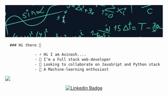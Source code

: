 <div align="center">
<img src="https://github.com/CodeChari/CodeChari/blob/master/banner_1.gif">
</div>

      ### Hi there 👋
<div style="margin-left: 80px;">

<!--
**CodeChari/CodeChari** is a ✨ _special_ ✨ repository because its `README.md` (this file) appears on your GitHub profile.
-->
      - ⚡ Hi I am Avinash....
      - 🌱 I’m a Full stack web-developer
      - 👯 Looking to collaborate on JavaSript and Python stack
      - 🔭 A Machine-learning enthusiast
  
</div>
<div align="center">

  <img align="center" style="display:block" src="https://github-readme-stats.anuraghazra1.vercel.app/api?username=codechari&show_icons=true&title_color=fff&icon_color=79ff97&text_color=9f9f9f&bg_color=151515" />


<!--
[![Twitter Badge](https://img.shields.io/badge/-@nklmarch17-1ca0f1?style=flat-square&labelColor=1ca0f1&logo=twitter&logoColor=white&link=https://twitter.com/Avinymous)](https://twitter.com/nklmarch17) 
-->

[![Linkedin Badge](https://img.shields.io/badge/-avinash-blue?style=flat-square&logo=Linkedin&logoColor=white&link=https://www.linkedin.com/in/avinash-kumar-shudhanshu-3aa13327/)](https://www.linkedin.com/in/avinash-kumar-shudhanshu-3aa13327/)
<!--
[![Medium Badge](https://img.shields.io/badge/-@nerdynikhil-03a57a?style=flat-square&labelColor=000000&logo=Medium&link=https://medium.com/@nerdynikhil/)](https://medium.com/@nerdynikhil)
-->

</div>




